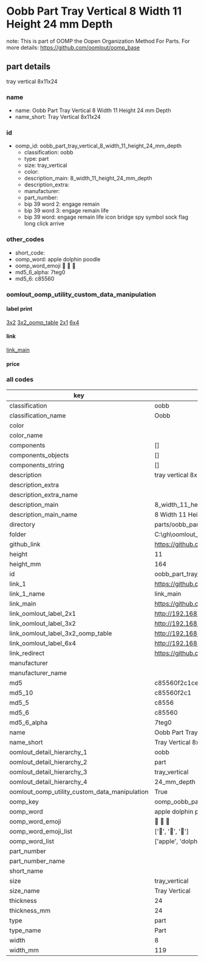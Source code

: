 # Oobb Part Tray Vertical 8 Width 11 Height 24 mm Depth  

note: This is part of OOMP the Oopen Organization Method For Parts. For more details: https://github.com/oomlout/oomp_base

##  part details
  



tray vertical 8x11x24



### name
* name: Oobb Part Tray Vertical 8 Width 11 Height 24 mm Depth
* name_short: Tray Vertical 8x11x24 
### id
* oomp_id: oobb_part_tray_vertical_8_width_11_height_24_mm_depth
  * classification: oobb
  * type: part
  * size: tray_vertical
  * color: 
  * description_main: 8_width_11_height_24_mm_depth
  * description_extra: 
  * manufacturer: 
  * part_number: 
  * bip 39 word 2: engage remain
  * bip 39 word 3: engage remain life
  * bip 39 word: engage remain life icon bridge spy symbol sock flag long click arrive

### other_codes
* short_code: 
* oomp_word: apple dolphin poodle
* oomp_word_emoji :apple: :dolphin: :poodle:
* md5_6_alpha: 7teg0
* md5_6: c85560






### oomlout_oomp_utility_custom_data_manipulation
#### label print
[3x2](http://192.168.1.245:1112/?label=oomp%207teg0)
[3x2_oomp_table](http://192.168.1.108:1112/?label=oomp%207teg0)
[2x1](http://192.168.1.242:1112/?label=oomp%207teg0)
[6x4](http://192.168.1.55:1112/?label=oomp%207teg0)    

#### link

[link_main](https://github.com/oomlout/oomlout_oobb_version_4_generated_parts/tree/main/navigation_oomp/oobb/part/tray_vertical/8_width_11_height_24_mm_depth/part)                              

#### price







### all codes 
| key | value |  
| --- | --- |  
| classification | oobb |  
| classification_name | Oobb |  
| color |  |  
| color_name |  |  
| components | [] |  
| components_objects | [] |  
| components_string | [] |  
| description | tray vertical 8x11x24 |  
| description_extra |  |  
| description_extra_name |  |  
| description_main | 8_width_11_height_24_mm_depth |  
| description_main_name | 8 Width 11 Height 24 mm Depth |  
| directory | parts/oobb_part_tray_vertical_8_width_11_height_24_mm_depth |  
| folder | C:\gh\oomlout_oobb_version_4_generated_parts\parts\oobb_part_tray_vertical_8_width_11_height_24_mm_depth |  
| github_link | https://github.com/oomlout/oomlout_oomp_part_src/tree/main/parts/oobb_part_tray_vertical_8_width_11_height_24_mm_depth |  
| height | 11 |  
| height_mm | 164 |  
| id | oobb_part_tray_vertical_8_width_11_height_24_mm_depth |  
| link_1 | https://github.com/oomlout/oomlout_oobb_version_4_generated_parts/tree/main/navigation_oomp/oobb/part/tray_vertical/8_width_11_height_24_mm_depth/part |  
| link_1_name | link_main |  
| link_main | https://github.com/oomlout/oomlout_oobb_version_4_generated_parts/tree/main/navigation_oomp/oobb/part/tray_vertical/8_width_11_height_24_mm_depth/part |  
| link_oomlout_label_2x1 | http://192.168.1.242:1112/?label=oomp%207teg0 |  
| link_oomlout_label_3x2 | http://192.168.1.245:1112/?label=oomp%207teg0 |  
| link_oomlout_label_3x2_oomp_table | http://192.168.1.108:1112/?label=oomp%207teg0 |  
| link_oomlout_label_6x4 | http://192.168.1.55:1112/?label=oomp%207teg0 |  
| link_redirect | https://github.com/oomlout/oomlout_oobb_version_4_generated_parts/tree/main/parts/oobb_tray_vertical_08_11_24 |  
| manufacturer |  |  
| manufacturer_name |  |  
| md5 | c85560f2c1ce1b8f4d0de70502ad6252 |  
| md5_10 | c85560f2c1 |  
| md5_5 | c8556 |  
| md5_6 | c85560 |  
| md5_6_alpha | 7teg0 |  
| name | Oobb Part Tray Vertical 8 Width 11 Height 24 mm Depth |  
| name_short | Tray Vertical 8x11x24  |  
| oomlout_detail_hierarchy_1 | oobb |  
| oomlout_detail_hierarchy_2 | part |  
| oomlout_detail_hierarchy_3 | tray_vertical |  
| oomlout_detail_hierarchy_4 | 24_mm_depth |  
| oomlout_oomp_utility_custom_data_manipulation | True |  
| oomp_key | oomp_oobb_part_tray_vertical_8_width_11_height_24_mm_depth |  
| oomp_word | apple dolphin poodle |  
| oomp_word_emoji | :apple: :dolphin: :poodle: |  
| oomp_word_emoji_list | [':apple:', ':dolphin:', ':poodle:'] |  
| oomp_word_list | ['apple', 'dolphin', 'poodle'] |  
| part_number |  |  
| part_number_name |  |  
| short_name |  |  
| size | tray_vertical |  
| size_name | Tray Vertical |  
| thickness | 24 |  
| thickness_mm | 24 |  
| type | part |  
| type_name | Part |  
| width | 8 |  
| width_mm | 119 |  
